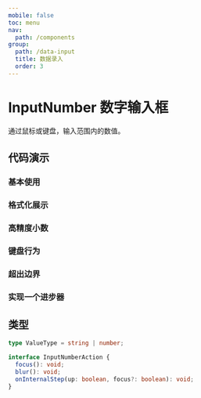 ```yaml
---
mobile: false
toc: menu
nav:
  path: /components
group:
  path: /data-input
  title: 数据录入
  order: 3
---
```


# InputNumber 数字输入框

通过鼠标或键盘，输入范围内的数值。

## 代码演示

### 基本使用

<code src="./demo/demo1.tsx"></code>

### 格式化展示

<code src="./demo/demo2.tsx"></code>

### 高精度小数

<code src="./demo/demo3.tsx"></code>

### 键盘行为

<code src="./demo/demo4.tsx"></code>

### 超出边界

<code src="./demo/demo5.tsx"></code>

### 实现一个进步器

<code src="./demo/demo6.tsx"></code>

## 类型

```typescript
type ValueType = string | number;

interface InputNumberAction {
  focus(): void;
  blur(): void;
  onInternalStep(up: boolean, focus?: boolean): void;
}
```

<API src="./InputNumber.tsx" props="actionRef|borderless|decimalSeparator|disableStepHandler|defaultValue|disabled|formatter|keyboard|max|min|parser|precision|readOnly|step|stringMode|value|onChange|onPressEnter|onStep"></API>







